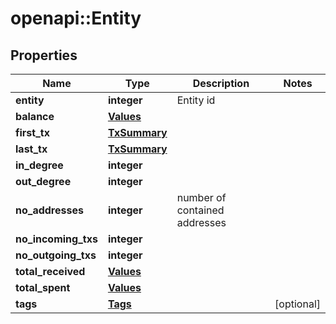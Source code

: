 # openapi::Entity


## Properties
Name | Type | Description | Notes
------------ | ------------- | ------------- | -------------
**entity** | **integer** | Entity id | 
**balance** | [**Values**](values.md) |  | 
**first_tx** | [**TxSummary**](tx_summary.md) |  | 
**last_tx** | [**TxSummary**](tx_summary.md) |  | 
**in_degree** | **integer** |  | 
**out_degree** | **integer** |  | 
**no_addresses** | **integer** | number of contained addresses | 
**no_incoming_txs** | **integer** |  | 
**no_outgoing_txs** | **integer** |  | 
**total_received** | [**Values**](values.md) |  | 
**total_spent** | [**Values**](values.md) |  | 
**tags** | [**Tags**](tags.md) |  | [optional] 


